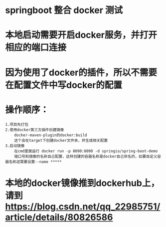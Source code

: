 # springboot 整合 docker 测试
# 本地启动需要开启docker服务，并打开相应的端口连接
# 因为使用了docker的插件，所以不需要在配置文件中写docker的配置
# 操作顺序：
    1.项目先打包
    2.使用docker第三方插件创建镜像
        docker-maven-plugin的docker:build
        这个会在target下创建docker文件夹，并生成相关配置
    3.启动镜像
        在cmd里面运行 docker run -p 8090:8090 -d springio/spring-boot-demo
        端口号和镜像的名称自己配置，这样创建的容器名称是docker自己命名的，如要自定义容器名称这需要设置--name *****
        
# 本地的docker镜像推到dockerhub上，请到 https://blog.csdn.net/qq_22985751/article/details/80826586
